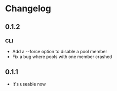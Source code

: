 # Changelog

## 0.1.2
### CLI
* Add a --force option to disable a pool member
* Fix a bug where pools with one member crashed
## 0.1.1
* It's useable now
